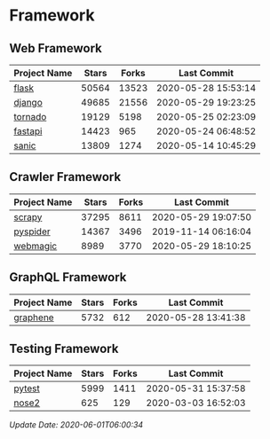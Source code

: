 # Framework

## Web Framework

| Project Name | Stars | Forks | Last Commit |
| ------------ | ----- | ----- | ----------- |
| [flask](https://github.com/pallets/flask) | 50564 | 13523 | 2020-05-28 15:53:14 |
| [django](https://github.com/django/django) | 49685 | 21556 | 2020-05-29 19:23:25 |
| [tornado](https://github.com/tornadoweb/tornado) | 19129 | 5198 | 2020-05-25 02:23:09 |
| [fastapi](https://github.com/tiangolo/fastapi) | 14423 | 965 | 2020-05-24 06:48:52 |
| [sanic](https://github.com/huge-success/sanic) | 13809 | 1274 | 2020-05-14 10:45:29 |

## Crawler Framework

| Project Name | Stars | Forks | Last Commit |
| ------------ | ----- | ----- | ----------- |
| [scrapy](https://github.com/scrapy/scrapy) | 37295 | 8611 | 2020-05-29 19:07:50 |
| [pyspider](https://github.com/binux/pyspider) | 14367 | 3496 | 2019-11-14 06:16:04 |
| [webmagic](https://github.com/code4craft/webmagic) | 8989 | 3770 | 2020-05-29 18:10:25 |

## GraphQL Framework

| Project Name | Stars | Forks | Last Commit |
| ------------ | ----- | ----- | ----------- |
| [graphene](https://github.com/graphql-python/graphene) | 5732 | 612 | 2020-05-28 13:41:38 |

## Testing Framework

| Project Name | Stars | Forks | Last Commit |
| ------------ | ----- | ----- | ----------- |
| [pytest](https://github.com/pytest-dev/pytest) | 5999 | 1411 | 2020-05-31 15:37:58 |
| [nose2](https://github.com/nose-devs/nose2) | 625 | 129 | 2020-03-03 16:52:03 |

*Update Date: 2020-06-01T06:00:34*